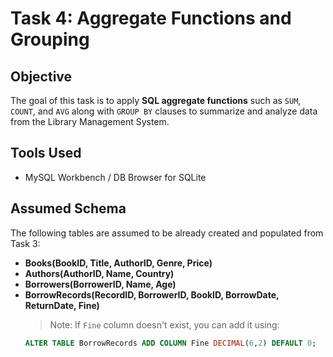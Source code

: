 #  Task 4: Aggregate Functions and Grouping

##  Objective
The goal of this task is to apply **SQL aggregate functions** such as `SUM`, `COUNT`, and `AVG` along with `GROUP BY` clauses to summarize and analyze data from the Library Management System.

##  Tools Used
- MySQL Workbench / DB Browser for SQLite

##  Assumed Schema
The following tables are assumed to be already created and populated from Task 3:

- **Books(BookID, Title, AuthorID, Genre, Price)**
- **Authors(AuthorID, Name, Country)**
- **Borrowers(BorrowerID, Name, Age)**
- **BorrowRecords(RecordID, BorrowerID, BookID, BorrowDate, ReturnDate, Fine)**  
  > Note: If `Fine` column doesn't exist, you can add it using:
  ```sql
  ALTER TABLE BorrowRecords ADD COLUMN Fine DECIMAL(6,2) DEFAULT 0;
